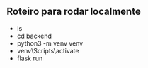 ## Roteiro para rodar localmente 

- ls
- cd backend
- python3 -m venv venv
- venv\Scripts\activate
- flask run
